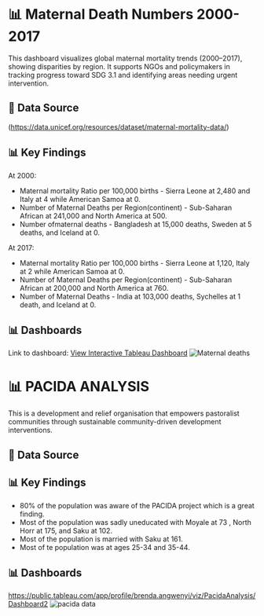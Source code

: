 # 📊 Maternal Death Numbers 2000-2017
This dashboard visualizes global maternal mortality trends (2000–2017), showing disparities by region. It supports NGOs and policymakers in tracking progress toward SDG 3.1 and identifying areas needing urgent intervention.

## 📑 Data Source
(https://data.unicef.org/resources/dataset/maternal-mortality-data/)


## 📊 Key Findings
At 2000:
- Maternal mortality Ratio per 100,000 births - Sierra Leone at 2,480 and Italy at 4 while American Samoa at 0.
- Number of Maternal Deaths per Region(continent) -  Sub-Saharan African at 241,000 and North America at 500.
- Number ofmaternal deaths - Bangladesh at 15,000 deaths, Sweden at 5 deaths, and Iceland at 0.
  
At 2017:
  - Maternal mortality Ratio per 100,000 births - Sierra Leone at 1,120, Italy at 2 while American Samoa at 0.
  - Number of Maternal Deaths per Region(continent) -  Sub-Saharan African at 200,000 and North America at 760.
  - Number of Maternal Deaths - India at 103,000 deaths, Sychelles at 1 death, and Iceland at 0.
  

## 📊 Dashboards

Link to dashboard: [View Interactive Tableau Dashboard](https://public.tableau.com/app/profile/brenda.angwenyi/viz/MaternalDeathNumbers2000-2017/Dashboard1)
![Maternal deaths](https://public.tableau.com/static/images/Ma/MaternalDeathNumbers2000-2017/Dashboard1/4_3.png)


# 📊 PACIDA ANALYSIS
This is a development and relief organisation that empowers pastoralist communities through sustainable community-driven development interventions.

## 📑 Data Source

## 📊 Key Findings
- 80% of the population was aware of the PACIDA project which is a great finding.
- Most of the population was sadly uneducated with Moyale at 73 , North Horr at 175, and Saku at 102.
- Most of the population is married with Saku at 161.
- Most of te population was at ages 25-34 and 35-44.

## 📊 Dashboards
https://public.tableau.com/app/profile/brenda.angwenyi/viz/PacidaAnalysis/Dashboard2
![pacida data](https://public.tableau.com/static/images/Pa/PacidaAnalysis/Dashboard2/4_3.png)

